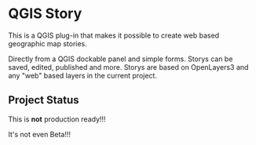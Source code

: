 # QGIS Story
This is a QGIS plug-in that makes it possible to create web based geographic map stories.

Directly from a QGIS dockable panel and simple forms. Storys can be saved, edited, published and more. Storys are based on OpenLayers3 and any "web" based layers in the current project.
## Project Status
This is **not** production ready!!!

It's not even Beta!!!
